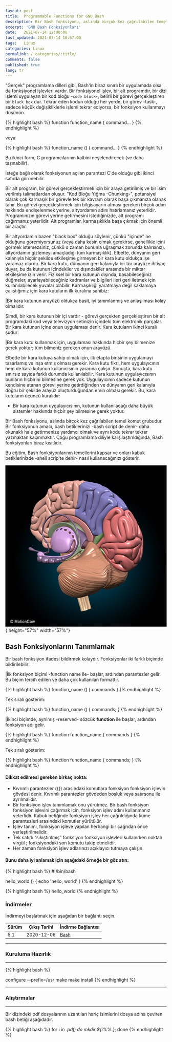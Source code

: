 ```yaml
---
layout: post
title:  Programmable Functions for GNU Bash
description: Bir Bash fonksiyonu, aslında birçok kez çağrılabilen temel komut grubudur.
excerpt: 'GNU Bash Fonksiyonları'
date:   2021-07-14 12:00:00
last_updated: 2021-07-14 18:57:00
tags:   Linux
categories: Linux
permalink: /:categories/:title/
comments: false
published: true
lang: tr
---
```


"Gerçek" programlama dilleri gibi, Bash'in biraz sınırlı bir uygulamada olsa da fonksiyonel işlevleri vardır. Bir fonksiyonel işlev, bir alt programdır, bir dizi işlemi uygulayan bir kod bloğu -``code block``-, belirli bir görevi gerçekleştiren bir ``black box`` dur. Tekrar eden kodun olduğu her yerde, bir görev -task-, sadece küçük değişikliklerle işlemi tekrar ediyorsa, bir fonksiyon kullanmayı düşünün. 

{% highlight bash %}
function function_name {
command...
}
{% endhighlight %}

veya

{% highlight bash %}
function_name () {
command...
} 
{% endhighlight %}

Bu ikinci form, C programcılarının kalbini neşelendirecek (ve daha taşınabilir).

İsteğe bağlı olarak fonksiyonun açılan parantezi C'de olduğu gibi ikinci satırda görünebilir. 

Bir alt program, bir görevi gerçekleştirmek için bir araya getirilmiş ve bir isim verilmiş talimatlardan oluşur. "Kod Bloğu Yığma -Chunking-", potansiyel olarak çok karmaşık bir görevle tek bir kavram olarak başa çıkmanıza olanak tanır. Bu görevi gerçekleştirmek için bilgisayarın atması gereken birçok adım hakkında endişelenmek yerine, altyordamın adını hatırlamanız yeterlidir. Programınızın görevi yerine getirmesini istediğinizde, alt programı çağırmanız yeterlidir. Alt programlar, karmaşıklıkla başa çıkmak için önemli bir araçtır.

Bir altyordamın bazen "black box" olduğu söylenir, çünkü "içinde" ne olduğunu göremiyorsunuz (veya daha kesin olmak gerekirse, genellikle içini görmek istemezsiniz, çünkü o zaman bununla uğraşmak zorunda kalırsınız). altyordamın gizlemeyi amaçladığı tüm karmaşıklık). Elbette, dünyanın geri kalanıyla hiçbir şekilde etkileşime girmeyen bir kara kutu oldukça işe yaramaz olurdu. Bir kara kutu, dünyanın geri kalanıyla bir tür arayüze ihtiyaç duyar, bu da kutunun içindekiler ve dışındakiler arasında bir miktar etkileşime izin verir. Fiziksel bir kara kutunun dışında, basabileceğiniz düğmeler, ayarlayabileceğiniz kadranlar ve bilgileri ileri geri iletmek için kullanılabilecek yuvalar olabilir. Karmaşıklığı yaratmaya değil saklamaya çalıştığımız için kara kutuların ilk kuralına sahibiz:

|Bir kara kutunun arayüzü oldukça basit, iyi tanımlanmış ve anlaşılması kolay olmalıdır. 

Şimdi, bir kara kutunun bir içi vardır - görevi gerçekten gerçekleştiren bir alt programdaki kod veya televizyon setinizin içindeki tüm elektronik parçalar. Bir kara kutunun içine onun uygulaması denir. Kara kutuların ikinci kuralı şudur: 

|Bir kara kutu kullanmak için, uygulaması hakkında hiçbir şey bilmenize gerek yoktur; tüm bilmeniz gereken onun arayüzü. 

Elbette bir kara kutuya sahip olmak için, ilk etapta birisinin uygulamayı tasarlamış ve inşa etmiş olması gerekir. Kara kutu fikri, hem uygulayıcının hem de kara kutunun kullanıcısının yararına çalışır. Sonuçta, kara kutu sınırsız sayıda farklı durumda kullanılabilir. Kara kutunun uygulayıcısının bunların hiçbirini bilmesine gerek yok. Uygulayıcının sadece kutunun kendisine atanan görevi yerine getirdiğinden ve dünyanın geri kalanıyla doğru bir şekilde arayüz oluşturduğundan emin olması gerekir. Bu, kara kutuların üçüncü kuralıdır: 

- Bir kara kutunun uygulayıcısının, kutunun kullanılacağı daha büyük sistemler hakkında hiçbir şey bilmesine gerek yoktur. 

Bir Bash fonksiyonu, aslında birçok kez çağrılabilen temel komut grubudur. Bir fonksiyonun amacı, bash betiklerinizi -bash script de denir- daha okunaklı hale getirmenize yardımcı olmak ve aynı kodu tekrar tekrar yazmaktan kaçınmaktır. Çoğu programlama diliyle karşılaştırıldığında, Bash fonksiyonları biraz kısıtlıdır.

Bu eğitim, Bash fonksiyonlarının temellerini kapsar ve onları kabuk betiklerinizde -shell scrip'te denir- nasıl kullanacağınızı gösterir.

![Bash Functions](/images/bash/Brain.jpg "Brain"){:height="57%" width="57%"}

## Bash Fonksiyonlarını Tanımlamak 

Bir bash fonksiyon ifadesi bildirmek kolaydır. Fonksiyonlar iki farklı biçimde bildirilebilir:

|İlk fonksiyon biçimi -function name ile- başlar, ardından parantezler gelir. Bu biçim tercih edilen ve daha çok kullanılan formattır. 


{% highlight bash %}
function_name () {
  commands
}
{% endhighlight %}

Tek sıralı gösterim:

{% highlight bash %}
function_name () { commands; }
{% endhighlight %}

|İkinci biçimde, ayrılmış -reserved- sözcük **function** ile başlar, ardından fonksiyon adı gelir. 

{% highlight bash %}
function function_name {
  commands
}
{% endhighlight %}

Tek sıralı gösterim:

{% highlight bash %}
function function_name { commands; }
{% endhighlight %}

#### Dikkat edilmesi gereken birkaç nokta:

- Kıvrımlı parantezler ({}) arasındaki komutlara fonksiyon fonksiyon işlevin gövdesi denir. Kıvrımlı parantezler gövdeden boşluk veya satırsonu ile ayrılmalıdır.
- Bir fonksiyon işlev tanımlamak onu yürütmez. Bir bash fonksiyon fonksiyon işlevini çağırmak için, fonksiyon işlev adını kullanmanız yeterlidir. Kabuk betiğinde fonksiyon işlev her çağrıldığında küme parantezleri arasındaki komutlar yürütülür.
- İşlev tanımı, fonksiyon işleve yapılan herhangi bir çağrıdan önce yerleştirilmelidir.
- Tek satırlı “sıkıştırılmış” fonksiyon fonksiyon işlevleri kullanırken noktalı virgül ; fonksiyondaki son komutu takip etmelidir.
- Her zaman fonksiyon işlev adlarınızı açıklayıcı tutmaya çalışın.

#### Bunu daha iyi anlamak için aşağıdaki örneğe bir göz atın: 

{% highlight bash %}
#!/bin/bash

hello_world () {
   echo 'hello, world'
}
{% endhighlight %}

{% highlight bash %}
hello_world
{% endhighlight %}

### **İndirmeler**


İndirmeyi başlatmak için aşağıdan bir bağlantı seçin. 

| Sürüm        | Çıkış Tarihi | İndirme Bağlantısı                                                               |
|--------------|--------------|----------------------------------------------------------------------------------|
| 5.1 | 2020-12-06   | [Bash](http://git.savannah.gnu.org/cgit/bash.git/snapshot/bash-5.1.tar.gz)   |

***

### **Kuruluma Hazırlık**

***

{% highlight bash %}

configure --prefix=/usr
make
make install
{% endhighlight %}

 
***

### **Alıştırmalar**

***
Bir dizindeki pdf dosyalarının uzantıları hariç isimlerini dosya adına çeviren bash betiği aşağıdadır.

{% highlight bash %}
for i in *.pdf; do
mkdir ${i%%.*}; done
{% endhighlight %}
